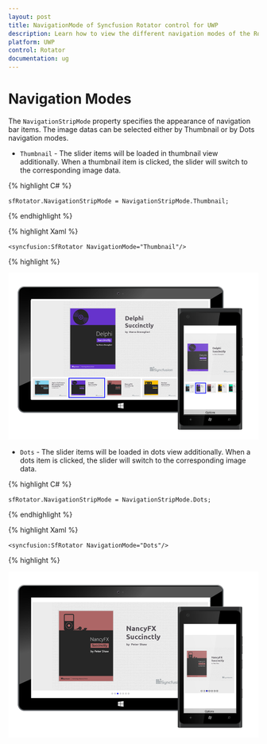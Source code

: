 ```yaml
---
layout: post
title: NavigationMode of Syncfusion Rotator control for UWP 
description: Learn how to view the different navigation modes of the Rotator control in UWP
platform: UWP 
control: Rotator
documentation: ug
---
```


# Navigation Modes

The `NavigationStripMode` property specifies the appearance of navigation bar items. The image datas can be selected either by Thumbnail or by Dots navigation modes.

* `Thumbnail` - The slider items will be loaded in thumbnail view additionally. When a thumbnail item is clicked, the slider will switch to the corresponding image data.

{% highlight C# %}

	sfRotator.NavigationStripMode = NavigationStripMode.Thumbnail;	

{% endhighlight %}

{% highlight Xaml %}

    <syncfusion:SfRotator NavigationMode="Thumbnail"/>

{% highlight  %}

![](Images/thumbnail.png)

* `Dots` - The slider items will be loaded in dots view additionally. When a dots item is clicked, the slider will switch to the corresponding image data.

{% highlight C# %}

	sfRotator.NavigationStripMode = NavigationStripMode.Dots;	

{% endhighlight %}

{% highlight Xaml %}

    <syncfusion:SfRotator NavigationMode="Dots"/>

{% highlight  %}

![](Images/dots.png)